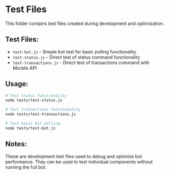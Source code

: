 # Test Files

This folder contains test files created during development and optimization.

## Test Files:

- `test-bot.js` - Simple bot test for basic polling functionality
- `test-status.js` - Direct test of status command functionality  
- `test-transactions.js` - Direct test of transactions command with Moralis API

## Usage:

```bash
# Test status functionality
node tests/test-status.js

# Test transactions functionality  
node tests/test-transactions.js

# Test basic bot polling
node tests/test-bot.js
```

## Notes:

These are development test files used to debug and optimize bot performance.
They can be used to test individual components without running the full bot.